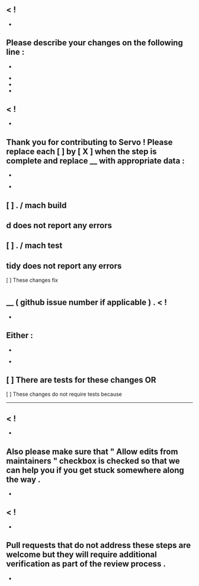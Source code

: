 <
!
-
-
Please
describe
your
changes
on
the
following
line
:
-
-
>
-
-
-
<
!
-
-
Thank
you
for
contributing
to
Servo
!
Please
replace
each
[
]
by
[
X
]
when
the
step
is
complete
and
replace
__
with
appropriate
data
:
-
-
>
-
[
]
.
/
mach
build
-
d
does
not
report
any
errors
-
[
]
.
/
mach
test
-
tidy
does
not
report
any
errors
-
[
]
These
changes
fix
#
__
(
github
issue
number
if
applicable
)
.
<
!
-
-
Either
:
-
-
>
-
[
]
There
are
tests
for
these
changes
OR
-
[
]
These
changes
do
not
require
tests
because
_____
<
!
-
-
Also
please
make
sure
that
"
Allow
edits
from
maintainers
"
checkbox
is
checked
so
that
we
can
help
you
if
you
get
stuck
somewhere
along
the
way
.
-
-
>
<
!
-
-
Pull
requests
that
do
not
address
these
steps
are
welcome
but
they
will
require
additional
verification
as
part
of
the
review
process
.
-
-
>
